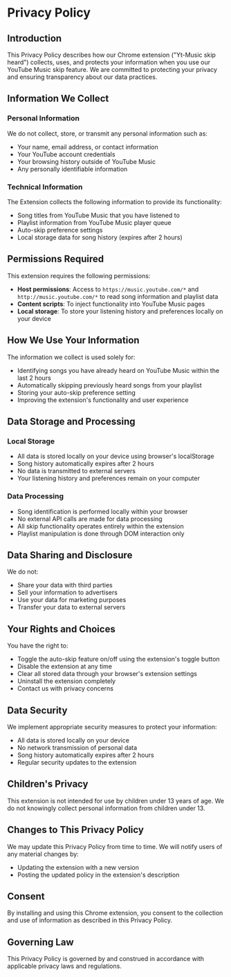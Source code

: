 # Privacy Policy

## Introduction

This Privacy Policy describes how our Chrome extension ("Yt-Music skip heard") collects, uses, and protects your information when you use our YouTube Music skip feature. We are committed to protecting your privacy and ensuring transparency about our data practices.

## Information We Collect

### Personal Information

We do not collect, store, or transmit any personal information such as:

- Your name, email address, or contact information
- Your YouTube account credentials
- Your browsing history outside of YouTube Music
- Any personally identifiable information

### Technical Information

The Extension collects the following information to provide its functionality:

- Song titles from YouTube Music that you have listened to
- Playlist information from YouTube Music player queue
- Auto-skip preference settings
- Local storage data for song history (expires after 2 hours)

## Permissions Required

This extension requires the following permissions:

- **Host permissions**: Access to `https://music.youtube.com/*` and `http://music.youtube.com/*` to read song information and playlist data
- **Content scripts**: To inject functionality into YouTube Music pages
- **Local storage**: To store your listening history and preferences locally on your device

## How We Use Your Information

The information we collect is used solely for:

- Identifying songs you have already heard on YouTube Music within the last 2 hours
- Automatically skipping previously heard songs from your playlist
- Storing your auto-skip preference setting
- Improving the extension's functionality and user experience

## Data Storage and Processing

### Local Storage

- All data is stored locally on your device using browser's localStorage
- Song history automatically expires after 2 hours
- No data is transmitted to external servers
- Your listening history and preferences remain on your computer

### Data Processing

- Song identification is performed locally within your browser
- No external API calls are made for data processing
- All skip functionality operates entirely within the extension
- Playlist manipulation is done through DOM interaction only

## Data Sharing and Disclosure

We do not:

- Share your data with third parties
- Sell your information to advertisers
- Use your data for marketing purposes
- Transfer your data to external servers

## Your Rights and Choices

You have the right to:

- Toggle the auto-skip feature on/off using the extension's toggle button
- Disable the extension at any time
- Clear all stored data through your browser's extension settings
- Uninstall the extension completely
- Contact us with privacy concerns

## Data Security

We implement appropriate security measures to protect your information:

- All data is stored locally on your device
- No network transmission of personal data
- Song history automatically expires after 2 hours
- Regular security updates to the extension

## Children's Privacy

This extension is not intended for use by children under 13 years of age. We do not knowingly collect personal information from children under 13.

## Changes to This Privacy Policy

We may update this Privacy Policy from time to time. We will notify users of any material changes by:

- Updating the extension with a new version
- Posting the updated policy in the extension's description

## Consent

By installing and using this Chrome extension, you consent to the collection and use of information as described in this Privacy Policy.

## Governing Law

This Privacy Policy is governed by and construed in accordance with applicable privacy laws and regulations.
